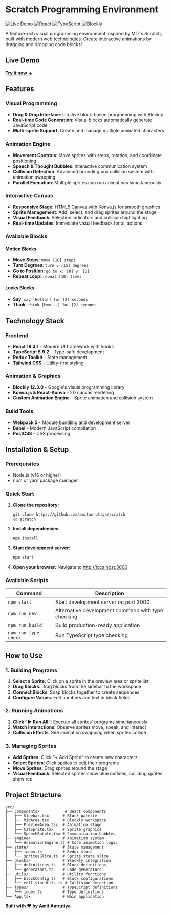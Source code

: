 # Scratch Programming Environment

<!-- Generated by Copilot -->

[![Live Demo](https://img.shields.io/badge/Live-Demo-brightgreen)](https://scratch.amitamrutiya.site/)
[![React](https://img.shields.io/badge/React-18.3.1-blue)](https://reactjs.org/)
[![TypeScript](https://img.shields.io/badge/TypeScript-5.9.2-blue)](https://www.typescriptlang.org/)
[![Blockly](https://img.shields.io/badge/Blockly-12.3.0-orange)](https://developers.google.com/blockly)

A feature-rich visual programming environment inspired by MIT's Scratch, built with modern web technologies. Create interactive animations by dragging and dropping code blocks!

## Live Demo

**[Try it now →](https://scratch.amitamrutiya.site/)**

## Features

### Visual Programming

- **Drag & Drop Interface**: Intuitive block-based programming with Blockly
- **Real-time Code Generation**: Visual blocks automatically generate JavaScript code
- **Multi-sprite Support**: Create and manage multiple animated characters

### Animation Engine

- **Movement Controls**: Move sprites with steps, rotation, and coordinate positioning
- **Speech & Thought Bubbles**: Interactive communication system
- **Collision Detection**: Advanced bounding box collision system with animation swapping
- **Parallel Execution**: Multiple sprites can run animations simultaneously

### Interactive Canvas

- **Responsive Stage**: HTML5 Canvas with Konva.js for smooth graphics
- **Sprite Management**: Add, select, and drag sprites around the stage
- **Visual Feedback**: Selection indicators and collision highlighting
- **Real-time Updates**: Immediate visual feedback for all actions

### Available Blocks

#### Motion Blocks

- **Move Steps**: `move [10] steps`
- **Turn Degrees**: `turn ↻ [15] degrees`
- **Go to Position**: `go to x: [0] y: [0]`
- **Repeat Loop**: `repeat [10] times`

#### Looks Blocks

- **Say**: `say [Hello!] for [2] seconds`
- **Think**: `think [Hmm...] for [2] seconds`

## Technology Stack

### Frontend

- **React 18.3.1** - Modern UI framework with hooks
- **TypeScript 5.9.2** - Type-safe development
- **Redux Toolkit** - State management
- **Tailwind CSS** - Utility-first styling

### Animation & Graphics

- **Blockly 12.3.0** - Google's visual programming library
- **Konva.js & React-Konva** - 2D canvas rendering
- **Custom Animation Engine** - Sprite animation and collision system

### Build Tools

- **Webpack 5** - Module bundling and development server
- **Babel** - Modern JavaScript compilation
- **PostCSS** - CSS processing

## Installation & Setup

### Prerequisites

- Node.js (v16 or higher)
- npm or yarn package manager

### Quick Start

1. **Clone the repository:**

   ```bash
   git clone https://github.com/amitamrutiya/scratch
   cd scratch
   ```

2. **Install dependencies:**

   ```bash
   npm install
   ```

3. **Start development server:**

   ```bash
   npm start
   ```

4. **Open your browser:**
   Navigate to [http://localhost:3000](http://localhost:3000)

### Available Scripts

| Command              | Description                                        |
| -------------------- | -------------------------------------------------- |
| `npm start`          | Start development server on port 3000              |
| `npm run dev`        | Alternative development command with type checking |
| `npm run build`      | Build production-ready application                 |
| `npm run type-check` | Run TypeScript type checking                       |

## How to Use

### 1. Building Programs

1. **Select a Sprite**: Click on a sprite in the preview area or sprite list
2. **Drag Blocks**: Drag blocks from the sidebar to the workspace
3. **Connect Blocks**: Snap blocks together to create sequences
4. **Configure Values**: Edit numbers and text in block fields

### 2. Running Animations

1. **Click "▶ Run All"**: Execute all sprites' programs simultaneously
2. **Watch Interactions**: Observe sprites move, speak, and interact
3. **Collision Effects**: See animation swapping when sprites collide

### 3. Managing Sprites

- **Add Sprites**: Click "+ Add Sprite" to create new characters
- **Select Sprites**: Click sprites to edit their programs
- **Move Sprites**: Drag sprites around the stage
- **Visual Feedback**: Selected sprites show blue outlines, colliding sprites show red

## Project Structure

```
src/
├── components/           # React components
│   ├── Sidebar.tsx      # Block palette
│   ├── MidArea.tsx      # Blockly workspace
│   ├── PreviewArea.tsx  # Animation stage
│   ├── CatSprite.tsx    # Sprite graphics
│   └── SpeechBubble.tsx # Communication bubbles
├── engine/              # Animation system
│   └── AnimationEngine.ts # Core animation logic
├── store/               # State management
│   ├── index.ts         # Redux store
│   └── spritesSlice.ts  # Sprite state slice
├── blocks/              # Blockly integration
│   ├── definitions.ts   # Block definitions
│   └── generators.ts    # Code generators
├── utils/               # Utility functions
│   ├── blockConfig.ts   # Block configurations
│   └── collisionUtils.ts # Collision detection
├── types/               # TypeScript definitions
│   └── index.ts         # Type definitions
└── App.tsx              # Main application
```

**Built with ❤️ by [Amit Amrutiya](https://github.com/amitamrutiya)**
